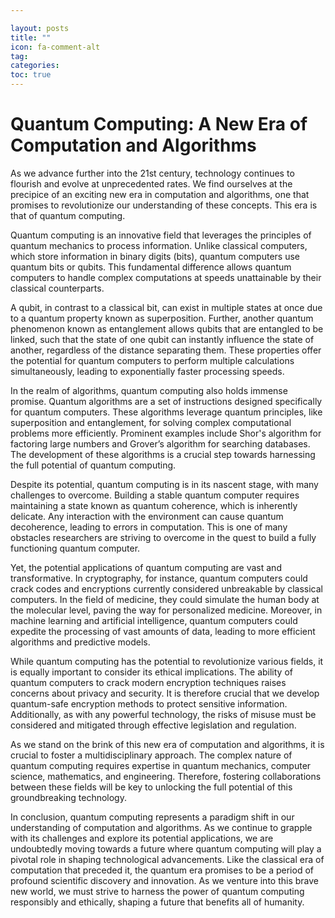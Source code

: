 ```yaml
---

layout: posts
title: ""
icon: fa-comment-alt
tag: 
categories: 
toc: true
---
```



# Quantum Computing: A New Era of Computation and Algorithms

As we advance further into the 21st century, technology continues to flourish and evolve at unprecedented rates. We find ourselves at the precipice of an exciting new era in computation and algorithms, one that promises to revolutionize our understanding of these concepts. This era is that of quantum computing.

Quantum computing is an innovative field that leverages the principles of quantum mechanics to process information. Unlike classical computers, which store information in binary digits (bits), quantum computers use quantum bits or qubits. This fundamental difference allows quantum computers to handle complex computations at speeds unattainable by their classical counterparts. 

A qubit, in contrast to a classical bit, can exist in multiple states at once due to a quantum property known as superposition. Further, another quantum phenomenon known as entanglement allows qubits that are entangled to be linked, such that the state of one qubit can instantly influence the state of another, regardless of the distance separating them. These properties offer the potential for quantum computers to perform multiple calculations simultaneously, leading to exponentially faster processing speeds.

In the realm of algorithms, quantum computing also holds immense promise. Quantum algorithms are a set of instructions designed specifically for quantum computers. These algorithms leverage quantum principles, like superposition and entanglement, for solving complex computational problems more efficiently. Prominent examples include Shor's algorithm for factoring large numbers and Grover’s algorithm for searching databases. The development of these algorithms is a crucial step towards harnessing the full potential of quantum computing.

Despite its potential, quantum computing is in its nascent stage, with many challenges to overcome. Building a stable quantum computer requires maintaining a state known as quantum coherence, which is inherently delicate. Any interaction with the environment can cause quantum decoherence, leading to errors in computation. This is one of many obstacles researchers are striving to overcome in the quest to build a fully functioning quantum computer.

Yet, the potential applications of quantum computing are vast and transformative. In cryptography, for instance, quantum computers could crack codes and encryptions currently considered unbreakable by classical computers. In the field of medicine, they could simulate the human body at the molecular level, paving the way for personalized medicine. Moreover, in machine learning and artificial intelligence, quantum computers could expedite the processing of vast amounts of data, leading to more efficient algorithms and predictive models.

While quantum computing has the potential to revolutionize various fields, it is equally important to consider its ethical implications. The ability of quantum computers to crack modern encryption techniques raises concerns about privacy and security. It is therefore crucial that we develop quantum-safe encryption methods to protect sensitive information. Additionally, as with any powerful technology, the risks of misuse must be considered and mitigated through effective legislation and regulation.

As we stand on the brink of this new era of computation and algorithms, it is crucial to foster a multidisciplinary approach. The complex nature of quantum computing requires expertise in quantum mechanics, computer science, mathematics, and engineering. Therefore, fostering collaborations between these fields will be key to unlocking the full potential of this groundbreaking technology.

In conclusion, quantum computing represents a paradigm shift in our understanding of computation and algorithms. As we continue to grapple with its challenges and explore its potential applications, we are undoubtedly moving towards a future where quantum computing will play a pivotal role in shaping technological advancements. Like the classical era of computation that preceded it, the quantum era promises to be a period of profound scientific discovery and innovation. As we venture into this brave new world, we must strive to harness the power of quantum computing responsibly and ethically, shaping a future that benefits all of humanity.